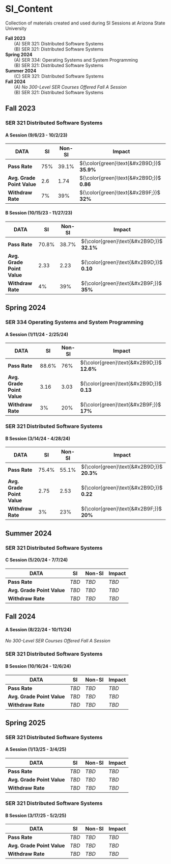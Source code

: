 # SI_Content
Collection of materials created and used during SI Sessions at Arizona State University 

**Fall 2023**  
    &nbsp;&nbsp;&nbsp;&nbsp;&nbsp;&nbsp; (A) SER 321: Distributed Software Systems  
    &nbsp;&nbsp;&nbsp;&nbsp;&nbsp;&nbsp; (B) SER 321: Distributed Software Systems  
**Spring 2024**  
    &nbsp;&nbsp;&nbsp;&nbsp;&nbsp;&nbsp; (A) SER 334: Operating Systems and System Programming  
    &nbsp;&nbsp;&nbsp;&nbsp;&nbsp;&nbsp; (B) SER 321: Distributed Software Systems  
**Summer 2024**  
    &nbsp;&nbsp;&nbsp;&nbsp;&nbsp;&nbsp; (C) SER 321: Distributed Software Systems  
**Fall 2024**  
    &nbsp;&nbsp;&nbsp;&nbsp;&nbsp;&nbsp; (A) _No 300-Level SER Courses Offered Fall A Session_  
    &nbsp;&nbsp;&nbsp;&nbsp;&nbsp;&nbsp; (B) SER 321: Distributed Software Systems  



## Fall 2023 ##
### SER 321 Distributed Software Systems ###
#### A Session (9/6/23 - 10/2/23) ####
| DATA                       | **SI** | **Non-SI** | **Impact**         |
|----------------------------|--------|------------|--------------------|
| **Pass Rate**              | 75%    | 39.1%      | ${\color{green}\text{&#x2B9D;}}$ **35.9%** |
| **Avg. Grade Point Value** | 2.6    | 1.74       | ${\color{green}\text{&#x2B9D;}}$ **0.86**  |
| **Withdraw Rate**          | 7%     | 39%        | ${\color{green}\text{&#x2B9F;}}$ **32%**   |  
  
    

#### B Session (10/15/23 - 11/27/23) ####

| DATA                       | **SI** | **Non-SI** | **Impact**         |
|----------------------------|--------|------------|--------------------|
| **Pass Rate**              | 70.8%  | 38.7%      | ${\color{green}\text{&#x2B9D;}}$ **32.1%** |
| **Avg. Grade Point Value** | 2.33   | 2.23       | ${\color{green}\text{&#x2B9D;}}$ **0.10**  |
| **Withdraw Rate**          | 4%     | 39%        | ${\color{green}\text{&#x2B9F;}}$ **35%**   |




## Spring 2024 ##
### SER 334 Operating Systems and System Programming ###
#### A Session (1/11/24 - 2/25/24) ####

| DATA                       | **SI** | **Non-SI** | **Impact**         |
|----------------------------|--------|------------|--------------------|
| **Pass Rate**              | 88.6%  | 76%        | ${\color{green}\text{&#x2B9D;}}$ **12.6%** |
| **Avg. Grade Point Value** | 3.16   | 3.03       | ${\color{green}\text{&#x2B9D;}}$ **0.13**  |
| **Withdraw Rate**          | 3%     | 20%        | ${\color{green}\text{&#x2B9F;}}$ **17%**   |

### SER 321 Distributed Software Systems ###
#### B Session (3/14/24 - 4/28/24) ####

| DATA                       | **SI** | **Non-SI** | **Impact**         |
|----------------------------|--------|------------|--------------------|
| **Pass Rate**              | 75.4%  | 55.1%      | ${\color{green}\text{&#x2B9D;}}$ **20.3%** |
| **Avg. Grade Point Value** | 2.75   | 2.53       | ${\color{green}\text{&#x2B9D;}}$ **0.22**  |
| **Withdraw Rate**          | 3%     | 23%        | ${\color{green}\text{&#x2B9F;}}$ **20%**   |

## Summer 2024 ##
### SER 321 Distributed Software Systems ###
#### C Session (5/20/24 - 7/7/24) ####

| DATA                       | **SI** | **Non-SI** | **Impact** |
|----------------------------|--------|------------|------------|
| **Pass Rate**              | _TBD_  | _TBD_      | _TBD_      |
| **Avg. Grade Point Value** | _TBD_  | _TBD_      | _TBD_      |
| **Withdraw Rate**          | _TBD_  | _TBD_      | _TBD_      |

## Fall 2024 ##
#### A Session (8/22/24 - 10/11/24) ####
_No 300-Level SER Courses Offered Fall A Session_  

### SER 321 Distributed Software Systems ###
#### B Session (10/16/24 - 12/6/24) ####

| DATA                       | **SI** | **Non-SI** | **Impact** |
|----------------------------|--------|------------|------------|
| **Pass Rate**              | _TBD_  | _TBD_      | _TBD_      |
| **Avg. Grade Point Value** | _TBD_  | _TBD_      | _TBD_      |
| **Withdraw Rate**          | _TBD_  | _TBD_      | _TBD_      |


## Spring 2025 ##
### SER 321 Distributed Software Systems ###
#### A Session (1/13/25 - 3/4/25) #### 

| DATA                       | **SI** | **Non-SI** | **Impact**         |
|----------------------------|--------|------------|--------------------|
| **Pass Rate**              | _TBD_  | _TBD_      | _TBD_              |
| **Avg. Grade Point Value** | _TBD_  | _TBD_      | _TBD_              |
| **Withdraw Rate**          | _TBD_  | _TBD_      | _TBD_              |

### SER 321 Distributed Software Systems ###
#### B Session (3/17/25 - 5/2/25) ####

| DATA                       | **SI** | **Non-SI** | **Impact**         |
|----------------------------|--------|------------|--------------------|
| **Pass Rate**              | _TBD_  | _TBD_      | _TBD_              |
| **Avg. Grade Point Value** | _TBD_  | _TBD_      | _TBD_              |
| **Withdraw Rate**          | _TBD_  | _TBD_      | _TBD_              |

